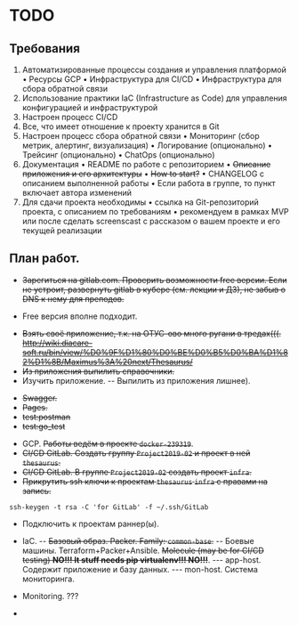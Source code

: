 # TODO

## Требования
1. Автоматизированные процессы создания и управления платформой
• Ресурсы GCP
• Инфраструктура для CI/CD
• Инфраструктура для сбора обратной связи
2. Использование практики IaC (Infrastructure as Code) для управления конфигурацией и инфраструктурой
3. Настроен процесс CI/CD
4. Все, что имеет отношение к проекту хранится в Git
5. Настроен процесс сбора обратной связи
• Мониторинг (сбор метрик, алертинг, визуализация)
• Логирование (опционально)
• Трейсинг (опционально)
• ChatOps (опционально)
6. Документация
• README по работе с репозиторием
• ~~Описание приложения и его архитектуры~~
• ~~How to start?~~
• CHANGELOG с описанием выполненной работы
• Если работа в группе, то пункт включает автора изменений
7. Для сдачи проекта необходимы
• ссылка на Git-репозиторий проекта, с описанием по требованиям
• рекомендуем в рамках MVP или после сделать screenscast с рассказом о вашем проекте и его текущей реализации


## План работ.
- ~~Зарегиться на gitlab.com. Проверить возможности free версии. Если не устроит, развернуть gitlab в кубере (см. лекции и ДЗ), не забыв о DNS к нему для преподов.~~
* Free версия вполне подходит.
- ~~Взять своё приложение, т.к. на ОТУС-ово много ругани в тредах(((. http://wiki.diacare-soft.ru/bin/view/%D0%9F%D1%80%D0%BE%D0%B5%D0%BA%D1%82%D1%8B/Maximus%3A%20next/Thesaurus/~~
- ~~Из приложения выпилить справочники.~~
- Изучить приложение.
-- Выпилить из приложения лишнее).
* ~~Swagger.~~
* ~~Pages.~~
* ~~test:postman~~
* ~~test:go_test~~
 
- GCP. ~~Работы ведём в проекте `docker-239319`~~.
- ~~CI/CD GitLab. Создать группу `Project2019-02` и проект в ней `thesaurus`.~~
- ~~CI/CD GitLab. В группе `Project2019-02` создать проект `infra`.~~
- ~~Прикрутить ssh ключи к проектам `thesaurus` `infra` с правами на запись.~~
```commandLine
ssh-keygen -t rsa -C 'for GitLab' -f ~/.ssh/GitLab
```
- Подключить к проектам раннер(ы).
- IaC.
-- ~~Базовый образ. Packer. Family: `common-base`.~~
-- Боевые машины. Terraform+Packer+Ansible. ~~Molecule (may be for CI/CD testing) **NO!!! It stuff needs pip virtualenv!!! NO!!!**~~.
--- app-host. Содержит приложение и базу данных.
--- mon-host. Система мониторинга.

- Monitoring. ???
- 
